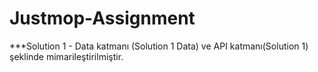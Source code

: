 # Justmop-Assignment
***Solution 1 - Data katmanı (Solution 1 Data) ve API katmanı(Solution 1) şeklinde mimarileştirilmiştir. 

